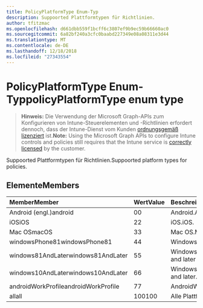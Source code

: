 ```yaml
---
title: PolicyPlatformType Enum-Typ
description: Suppoorted Plattformtypen für Richtlinien.
author: tfitzmac
ms.openlocfilehash: d661dbb559f1bcff6c3807ef9b9ec59b66660ac0
ms.sourcegitcommit: 6a82bf240a3cfc0baabd227349e08a08311e3d44
ms.translationtype: MT
ms.contentlocale: de-DE
ms.lasthandoff: 12/18/2018
ms.locfileid: "27343554"
---
```

# <a name="policyplatformtype-enum-type"></a><span data-ttu-id="12bb4-103">PolicyPlatformType Enum-Typ</span><span class="sxs-lookup"><span data-stu-id="12bb4-103">policyPlatformType enum type</span></span>

> <span data-ttu-id="12bb4-104">**Hinweis:** Die Verwendung der Microsoft Graph-APIs zum Konfigurieren von Intune-Steuerelementen und -Richtlinien erfordert dennoch, dass der Intune-Dienst vom Kunden [ordnungsgemäß lizenziert](https://go.microsoft.com/fwlink/?linkid=839381) ist.</span><span class="sxs-lookup"><span data-stu-id="12bb4-104">**Note:** Using the Microsoft Graph APIs to configure Intune controls and policies still requires that the Intune service is [correctly licensed](https://go.microsoft.com/fwlink/?linkid=839381) by the customer.</span></span>

<span data-ttu-id="12bb4-105">Suppoorted Plattformtypen für Richtlinien.</span><span class="sxs-lookup"><span data-stu-id="12bb4-105">Suppoorted platform types for policies.</span></span>
## <a name="members"></a><span data-ttu-id="12bb4-106">Elemente</span><span class="sxs-lookup"><span data-stu-id="12bb4-106">Members</span></span>
|<span data-ttu-id="12bb4-107">Member</span><span class="sxs-lookup"><span data-stu-id="12bb4-107">Member</span></span>|<span data-ttu-id="12bb4-108">Wert</span><span class="sxs-lookup"><span data-stu-id="12bb4-108">Value</span></span>|<span data-ttu-id="12bb4-109">Beschreibung</span><span class="sxs-lookup"><span data-stu-id="12bb4-109">Description</span></span>|
|:---|:---|:---|
|<span data-ttu-id="12bb4-110">Android (engl.)</span><span class="sxs-lookup"><span data-stu-id="12bb4-110">android</span></span>|<span data-ttu-id="12bb4-111">0</span><span class="sxs-lookup"><span data-stu-id="12bb4-111">0</span></span>|<span data-ttu-id="12bb4-112">Android.</span><span class="sxs-lookup"><span data-stu-id="12bb4-112">Android.</span></span>|
|<span data-ttu-id="12bb4-113">iOS</span><span class="sxs-lookup"><span data-stu-id="12bb4-113">iOS</span></span>|<span data-ttu-id="12bb4-114">2</span><span class="sxs-lookup"><span data-stu-id="12bb4-114">2</span></span>|<span data-ttu-id="12bb4-115">iOS.</span><span class="sxs-lookup"><span data-stu-id="12bb4-115">iOS.</span></span>|
|<span data-ttu-id="12bb4-116">Mac OS</span><span class="sxs-lookup"><span data-stu-id="12bb4-116">macOS</span></span>|<span data-ttu-id="12bb4-117">3</span><span class="sxs-lookup"><span data-stu-id="12bb4-117">3</span></span>|<span data-ttu-id="12bb4-118">Mac OS.</span><span class="sxs-lookup"><span data-stu-id="12bb4-118">MacOS.</span></span>|
|<span data-ttu-id="12bb4-119">windowsPhone81</span><span class="sxs-lookup"><span data-stu-id="12bb4-119">windowsPhone81</span></span>|<span data-ttu-id="12bb4-120">4</span><span class="sxs-lookup"><span data-stu-id="12bb4-120">4</span></span>|<span data-ttu-id="12bb4-121">WindowsPhone 8.1.</span><span class="sxs-lookup"><span data-stu-id="12bb4-121">WindowsPhone 8.1.</span></span>|
|<span data-ttu-id="12bb4-122">windows81AndLater</span><span class="sxs-lookup"><span data-stu-id="12bb4-122">windows81AndLater</span></span>|<span data-ttu-id="12bb4-123">5</span><span class="sxs-lookup"><span data-stu-id="12bb4-123">5</span></span>|<span data-ttu-id="12bb4-124">Windows 8.1 und höher</span><span class="sxs-lookup"><span data-stu-id="12bb4-124">Windows 8.1 and later</span></span>|
|<span data-ttu-id="12bb4-125">windows10AndLater</span><span class="sxs-lookup"><span data-stu-id="12bb4-125">windows10AndLater</span></span>|<span data-ttu-id="12bb4-126">6</span><span class="sxs-lookup"><span data-stu-id="12bb4-126">6</span></span>|<span data-ttu-id="12bb4-127">Windows 10 und höher.</span><span class="sxs-lookup"><span data-stu-id="12bb4-127">Windows 10 and later.</span></span>|
|<span data-ttu-id="12bb4-128">androidWorkProfile</span><span class="sxs-lookup"><span data-stu-id="12bb4-128">androidWorkProfile</span></span>|<span data-ttu-id="12bb4-129">7</span><span class="sxs-lookup"><span data-stu-id="12bb4-129">7</span></span>|<span data-ttu-id="12bb4-130">AndroidWorkProfile.</span><span class="sxs-lookup"><span data-stu-id="12bb4-130">AndroidWorkProfile.</span></span>|
|<span data-ttu-id="12bb4-131">all</span><span class="sxs-lookup"><span data-stu-id="12bb4-131">all</span></span>|<span data-ttu-id="12bb4-132">100</span><span class="sxs-lookup"><span data-stu-id="12bb4-132">100</span></span>|<span data-ttu-id="12bb4-133">Alle Plattformen.</span><span class="sxs-lookup"><span data-stu-id="12bb4-133">All platforms.</span></span>|



